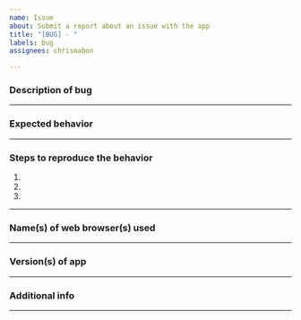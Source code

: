 ```yaml
---
name: Issue
about: Submit a report about an issue with the app
title: "[BUG] - "
labels: bug
assignees: chrismabon

---
```


### Description of bug ###


---

### Expected behavior ###


---

### Steps to reproduce the behavior ###

1. 
2. 
3. 

---

### Name(s) of web browser(s) used ###


---

### Version(s) of app ###


---

### Additional info ###


---

